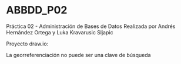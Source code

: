 # ABBDD_P02
Práctica 02 - Administración de Bases de Datos Realizada por Andrés Hernández Ortega y Luka Kravarusic Sljapic

Proyecto draw.io: 



La georreferenciación no puede ser una clave de búsqueda 

